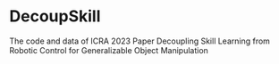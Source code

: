 # DecoupSkill
The code and data of ICRA 2023 Paper Decoupling Skill Learning from Robotic Control for Generalizable Object Manipulation
